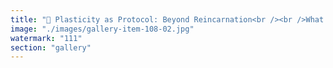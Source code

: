 ```yaml
---
title: "🧠 Plasticity as Protocol: Beyond Reincarnation<br /><br />What if memory wasn’t a personal archive, but a shared resonance field?<br /><br />Forget reincarnation. Imagine individuals who can modulate their cognitive plasticity to align with specific mental frequencies — adopting not identities, but dispositions. By shaping their neuroplastic signature, they don’t recall past lives — they tap into globally distributed memory states.<br /><br />Like tuning into a station that plays the symphony of another’s patterns, this modulation becomes a powerful relational tool. It triggers deep scripts in others, not through persuasion but by embodying the structure that resonates with them — a catalytic presence.<br /><br />In this frame, the self becomes a mutable interface. A selective filter across a cognitive mesh, where behavior is no longer authored solely by individual experience, but co-emerges from shared signal ecologies.<br /><br />We’re not static selves — we’re lenses in flux, shimmering across gradients of thought, memory, and potential.<br /><br />🌐 <br />#CognitiveResonance <br />#SystemicPlasticity <br />#SharedMemory <br />#NeuralEcology <br />#Philosophy <br />#CollectiveIntelligence"
image: "./images/gallery-item-108-02.jpg"
watermark: "111"
section: "gallery"
---
```

